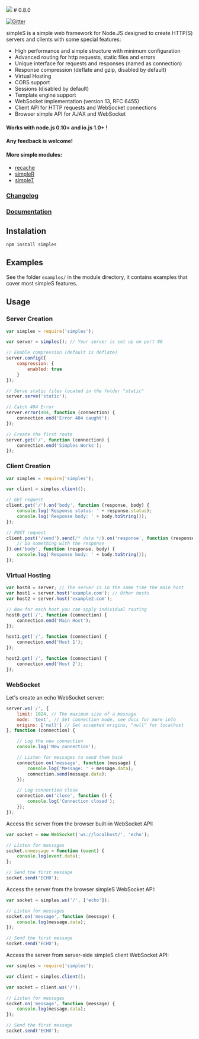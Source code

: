 <img src="https://raw.github.com/micnic/simpleS/master/logo.png"/>
# 0.8.0

[![Gitter](https://badges.gitter.im/simples.png)](https://gitter.im/micnic/simpleS)

simpleS is a simple web framework for Node.JS designed to create HTTP(S) servers and clients with some special features:

- High performance and simple structure with minimum configuration
- Advanced routing for http requests, static files and errors
- Unique interface for requests and responses (named as connection)
- Response compression (deflate and gzip, disabled by default)
- Virtual Hosting
- CORS support
- Sessions (disabled by default)
- Template engine support
- WebSocket implementation (version 13, RFC 6455)
- Client API for HTTP requests and WebSocket connections
- Browser simple API for AJAX and WebSocket

#### Works with node.js 0.10+ and io.js 1.0+ !
#### Any feedback is welcome!

#### More simple modules:
- [recache](http://micnic.github.com/recache/)
- [simpleR](http://micnic.github.com/simpleR/)
- [simpleT](http://micnic.github.com/simpleT/)

### [Changelog](https://github.com/micnic/simpleS/wiki/Changelog)
### [Documentation](https://github.com/micnic/simpleS/wiki/Documentation)

## Instalation

    npm install simples

## Examples

See the folder `examples/` in the module directory, it contains examples that cover most simpleS features.

## Usage

### Server Creation

```js
var simples = require('simples');

var server = simples(); // Your server is set up on port 80

// Enable compression (default is deflate)
server.config({
    compression: {
        enabled: true
    }
});

// Serve static files located in the folder "static"
server.serve('static');

// Catch 404 Error
server.error(404, function (connection) {
    connection.end('Error 404 caught');
});

// Create the first route
server.get('/', function (connection) {
    connection.end('Simples Works');
});
```

### Client Creation

```js
var simples = require('simples');

var client = simples.client();

// GET request
client.get('/').on('body', function (response, body) {
    console.log('Response status: ' + response.status);
    console.log('Response body: ' + body.toString());
});

// POST request
client.post('/send').send(/* data */).on('response', function (response) {
    // Do something with the response
}).on('body', function (response, body) {
    console.log('Response body: ' + body.toString());
});
```

### Virtual Hosting

```js
var host0 = server; // The server is in the same time the main host
var host1 = server.host('example.com'); // Other hosts
var host2 = server.host('example2.com');

// Now for each host you can apply individual routing
host0.get('/', function (connection) {
    connection.end('Main Host');
});

host1.get('/', function (connection) {
    connection.end('Host 1');
});

host2.get('/', function (connection) {
    connection.end('Host 2');
});
```

### WebSocket

Let's create an echo WebSocket server:

```js
server.ws('/', {
    limit: 1024, // The maximum size of a message
    mode: 'text', // Set connection mode, see docs for more info
    origins: ['null'] // Set accepted origins, "null" for localhost
}, function (connection) {

    // Log the new connection
    console.log('New connection');

    // Listen for messages to send them back
    connection.on('message', function (message) {
        console.log('Message: ' + message.data);
        connection.send(message.data);
    });

    // Log connection close
    connection.on('close', function () {
        console.log('Connection closed');
    });
});
```

Access the server from the browser built-in WebSocket API:

```js
var socket = new WebSocket('ws://localhost/', 'echo');

// Listen for messages
socket.onmessage = function (event) {
    console.log(event.data);
};

// Send the first message
socket.send('ECHO');
```

Access the server from the browser simpleS WebSocket API:

```js
var socket = simples.ws('/', ['echo']);

// Listen for messages
socket.on('message', function (message) {
    console.log(message.data);
});

// Send the first message
socket.send('ECHO');
```

Access the server from server-side simpleS client WebSocket API:

```js
var simples = require('simples');

var client = simples.client();

var socket = client.ws('/');

// Listen for messages
socket.on('message', function (message) {
    console.log(message.data);
});

// Send the first message
socket.send('ECHO');
```